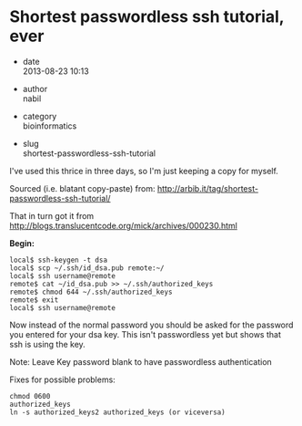 # Shortest passwordless ssh tutorial, ever

  - date  
    2013-08-23 10:13

  - author  
    nabil

  - category  
    bioinformatics

  - slug  
    shortest-passwordless-ssh-tutorial

I've used this thrice in three days, so I'm just keeping a copy for
myself.

Sourced (i.e. blatant copy-paste) from:
<http://arbib.it/tag/shortest-passwordless-ssh-tutorial/>

That in turn got it from
<http://blogs.translucentcode.org/mick/archives/000230.html>

**Begin:**

``` sourceCode bash
local$ ssh-keygen -t dsa
local$ scp ~/.ssh/id_dsa.pub remote:~/
local$ ssh username@remote
remote$ cat ~/id_dsa.pub >> ~/.ssh/authorized_keys
remote$ chmod 644 ~/.ssh/authorized_keys
remote$ exit
local$ ssh username@remote
```

Now instead of the normal password you should be asked for the password
you entered for your dsa key. This isn't passwordless yet but shows that
ssh is using the key.

Note: Leave Key password blank to have passwordless authentication

Fixes for possible problems:

``` sourceCode bash
chmod 0600
authorized_keys
ln -s authorized_keys2 authorized_keys (or viceversa)
```
